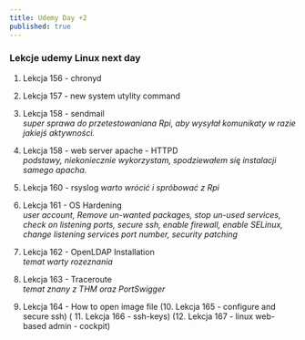 ```yaml
---
title: Udemy Day +2
published: true
---
```


### [](#header-3)Lekcje udemy Linux next day
1. Lekcja 156 - chronyd

2. Lekcja 157 - new system utylity command 
3. Lekcja 158 - sendmail<br>
_super sprawa do przetestowaniana Rpi, aby wysyłał komunikaty w razie jakiejś aktywności._
4. Lekcja 158 - web server apache - HTTPD<br>
_podstawy, niekoniecznie wykorzystam, spodziewałem się instalacji samego apacha._
5. Lekcja 160 - rsyslog
_warto wrócić i spróbować z Rpi_
6. Lekcja 161 - OS Hardening<br>
_user account, Remove un-wanted packages, stop un-used services, check on listening ports, secure ssh, enable firewall, enable SELinux, change listening services port number, security patching_
7. Lekcja 162 - OpenLDAP Installation<br>
_temat warty rozeznania_
8. Lekcja 163 - Traceroute<br>
_temat znany z THM oraz PortSwigger_
9. Lekcja 164 - How to open image file 
(10. Lekcja 165 - configure and secure ssh)
( 11. Lekcja 166 - ssh-keys)
(12. Lekcja 167 - linux web-based admin - cockpit)